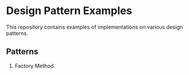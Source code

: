 # Design Pattern Examples
This repository contains examples of implementations on various design patterns.

## Patterns
1. Factory Method.